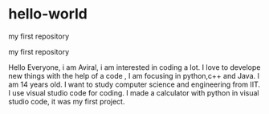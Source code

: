 # hello-world
my first repository



my first repository

Hello Everyone, i am Aviral, i am interested in coding a lot.
I love to develope new things with the help of a code , I am focusing in python,c++ and Java. 
I am 14 years old. I want to study computer science and engineering from IIT. I use visual studio code for coding.
I made a calculator with python in visual studio code, it was my first project.
